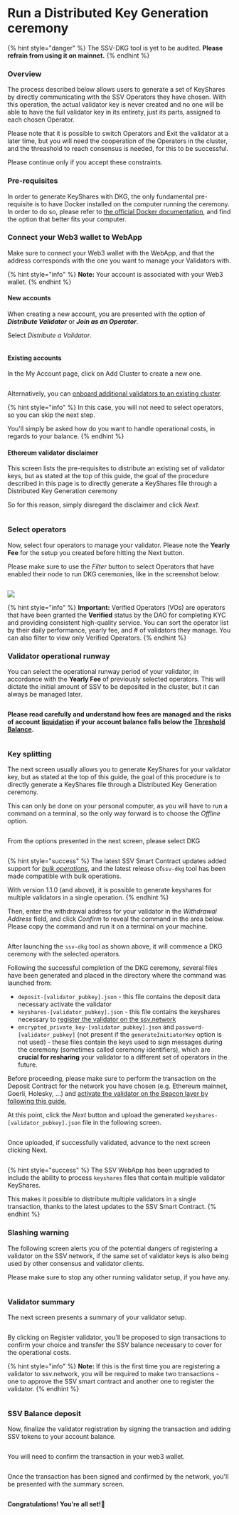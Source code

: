 # Run a Distributed Key Generation ceremony

{% hint style="danger" %}
The SSV-DKG tool is yet to be audited. **Please refrain from using it on mainnet.**
{% endhint %}

### Overview

The process described below allows users to generate a set of KeyShares by directly communicating with the SSV Operators they have chosen. With this operation, the actual validator key is never created and no one will be able to have the full validator key in its entirety, just its parts, assigned to each chosen Operator.

Please note that it is possible to switch Operators and Exit the validator at a later time, but you will need the cooperation of the Operators in the cluster, and the threashold to reach consensus is needed, for this to be successful.

Please continue only if you accept these constraints.

### Pre-requisites

In order to generate KeyShares with DKG, the only fundamental pre-requisite is to have Docker installed on the computer running the ceremony. In order to do so, please refer to [the official Docker documentation](https://docs.docker.com/engine/install/), and find the option that better fits your computer.

### Connect your Web3 wallet to WebApp

Make sure to connect your Web3 wallet with the WebApp, and that the address corresponds with the one you want to manage your Validators with.

{% hint style="info" %}
**Note:** Your account is associated with your Web3 wallet.
{% endhint %}

#### New accounts

When creating a new account, you are presented with the option of _**Distribute Validator**_ or _**Join as an Operator**_.

Select _Distribute a Validator_.

<figure><img src="../../.gitbook/assets/distribute_validator_1.png" alt=""><figcaption></figcaption></figure>

#### Existing accounts

In the My Account page, click on Add Cluster to create a new one.

<figure><img src="../../.gitbook/assets/distribute_validator_2.png" alt=""><figcaption></figcaption></figure>

Alternatively, you can [onboard additional validators to an existing cluster](broken-reference).

{% hint style="info" %}
In this case, you will not need to select operators, so you can skip the next step.

You'll simply be asked how do you want to handle operational costs, in regards to your balance.
{% endhint %}

#### Ethereum validator disclaimer

This screen lists the pre-requisites to distribute an existing set of validator keys, but as stated at the top of this guide, the goal of the procedure described in this page is to directly generate a KeyShares file through a Distributed Key Generation ceremony

So for this reason, simply disregard the disclaimer and click _Next_.

<figure><img src="../../.gitbook/assets/distribute_validator_3.png" alt=""><figcaption></figcaption></figure>

### Select operators

Now, select four operators to manage your validator. Please note the **Yearly Fee** for the setup you created before hitting the Next button.

Please make sure to use the _Filter_ button to select Operators that have enabled their node to run DKG ceremonies, like in the screenshot below:

<figure><img src="../../.gitbook/assets/distributed_key_generation_1.png" alt=""><figcaption></figcaption></figure>

![](../../.gitbook/assets/distributed\_key\_generation\_2.png)

{% hint style="info" %}
**Important:** Verified Operators (VOs) are operators that have been granted the **Verified** status by the DAO for completing KYC and providing consistent high-quality service. You can sort the operator list by their daily performance, yearly fee, and # of validators they manage. You can also filter to view only Verified Operators.
{% endhint %}

### Validator operational runway

You can select the operational runway period of your validator, in accordance with the **Yearly Fee** of previously selected operators. This will dictate the initial amount of SSV to be deposited in the cluster, but it can always be managed later.

<figure><img src="../../.gitbook/assets/distributed_key_generation_4.png" alt=""><figcaption></figcaption></figure>

**Please read carefully and understand how fees are managed and the risks of account** [**liquidation**](https://ssv.network/glossary/#liquidation) **if your account balance falls below the** [**Threshold Balance**](https://ssv.network/glossary/##threshold-balance)**.**

<figure><img src="../../.gitbook/assets/distribute_validator_6.png" alt=""><figcaption></figcaption></figure>

### Key splitting

The next screen usually allows you to generate KeyShares for your validator key, but as stated at the top of this guide, the goal of this procedure is to directly generate a KeyShares file through a Distributed Key Generation ceremony.

This can only be done on your personal computer, as you will have to run a command on a terminal, so the only way forward is to choose the _Offline_ option.

<figure><img src="../../.gitbook/assets/distribute_validator_7.png" alt=""><figcaption></figcaption></figure>

From the options presented in the next screen, please select DKG

<figure><img src="../../.gitbook/assets/Screenshot 2024-03-13 at 12.03.36.png" alt=""><figcaption></figcaption></figure>

{% hint style="success" %}
The latest SSV Smart Contract updates added support for [_bulk operations_](../../developers/smart-contracts/ssvnetwork.md#bulkregistervalidator-publickey-operatorids-shares-amount-cluster), and the latest release of`ssv-dkg` tool has been made compatible with bulk operations.

With version 1.1.0 (and above), it is possible to generate keyshares for multiple validators in a single operation.
{% endhint %}

Then, enter the withdrawal address for your validator in the _Withdrawal Address_ field, and click _Confirm_ to reveal the command in the area below. Please copy the command and run it on a terminal on your machine.

<figure><img src="../../.gitbook/assets/Screenshot 2024-03-13 at 12.03.56.png" alt=""><figcaption></figcaption></figure>

After launching the `ssv-dkg` tool as shown above, it will commence a DKG ceremony with the selected operators.

Following the successful completion of the DKG ceremony, several files have been generated and placed in the directory where the command was launched from:

* `deposit-[validator_pubkey].json` -  this file contains the deposit data necessary activate the validator
* `keyshares-[validator_pubkey].json` - this file contains the keyshares necessary to [register the validator on the ssv.network](distributing-a-validator.md)
* `encrypted_private_key-[validator_pubkey].json` and `password-[validator_pubkey]` (not present if the `generateInitiatorKey` option is not used) - these files contain the keys used to sign messages during the ceremony (sometimes called ceremony identifiers), which are **crucial for resharing** your validator to a different set of operators in the future.

Before proceeding, please make sure to perform the transaction on the Deposit Contract for the network you have chosen (e.g. Ethereum mainnet, Goerli, Holesky, ...) and [activate the validator on the Beacon layer by following this guide.](creating-a-new-validator.md#activate-validator-keys)

At this point, click the _Next_ button and upload the generated `keyshares-[validator_pubkey].json` file in the following screen.

<figure><img src="../../.gitbook/assets/distributed_key_generation_3.png" alt=""><figcaption></figcaption></figure>

Once uploaded, if successfully validated, advance to the next screen clicking Next.

<figure><img src="../../.gitbook/assets/Screenshot 2024-03-13 at 12.04.48 (2).png" alt=""><figcaption></figcaption></figure>

{% hint style="success" %}
The SSV WebApp has been upgraded to include the ability to process `keyshares` files that contain multiple validator KeyShares.

This makes it possible to distribute multiple validators in a single transaction, thanks to the latest updates to the SSV Smart Contract.
{% endhint %}

### Slashing warning

The following screen alerts you of the potential dangers of registering a validator on the SSV network, if the same set of validator keys is also being used by other consensus and validator clients.

Please make sure to stop any other running validator setup, if you have any.

<figure><img src="../../.gitbook/assets/distribute_validator_13.png" alt=""><figcaption></figcaption></figure>

### Validator summary

The next screen presents a summary of your validator setup.

<figure><img src="../../.gitbook/assets/distribute_validator_14.png" alt=""><figcaption></figcaption></figure>

By clicking on Register validator, you'll be proposed to sign transactions to confirm your choice and transfer the SSV balance necessary to cover for the operational costs.

{% hint style="info" %}
**Note:** If this is the first time you are registering a validator to ssv.network, you will be required to make two transactions - one to approve the SSV smart contract and another one to register the validator.
{% endhint %}

<figure><img src="../../.gitbook/assets/distribute_validator_15.png" alt=""><figcaption></figcaption></figure>

### SSV Balance deposit

Now, finalize the validator registration by signing the transaction and adding SSV tokens to your account balance.

<figure><img src="../../.gitbook/assets/distribute_validator_16.png" alt=""><figcaption></figcaption></figure>

You will need to confirm the transaction in your web3 wallet.

<figure><img src="../../.gitbook/assets/distribute_validator_17.png" alt=""><figcaption></figcaption></figure>

Once the transaction has been signed and confirmed by the network, you'll be presented with the summary screen.

<figure><img src="../../.gitbook/assets/distribute_validator_18.png" alt=""><figcaption></figcaption></figure>

**Congratulations! You’re all set!🥳**
